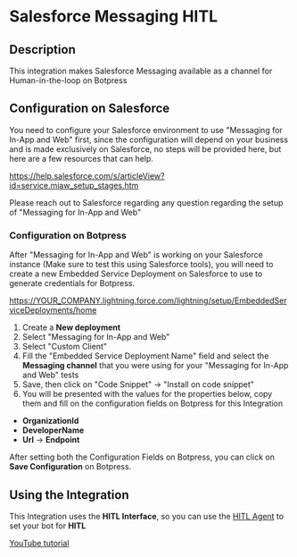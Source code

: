 # Salesforce Messaging HITL

## Description

This integration makes Salesforce Messaging available as a channel for Human-in-the-loop on Botpress

## Configuration on Salesforce

You need to configure your Salesforce environment to use "Messaging for In-App and Web" first, since the configuration will depend on your business and is made exclusively on Salesforce, no steps will be provided here, but here are a few resources that can help.

https://help.salesforce.com/s/articleView?id=service.miaw_setup_stages.htm

Please reach out to Salesforce regarding any question regarding the setup of "Messaging for In-App and Web"

### Configuration on Botpress

After "Messaging for In-App and Web" is working on your Salesforce instance (Make sure to test this using Salesforce tools), you will need to create a new Embedded Service Deployment on Salesforce to use to generate credentials for Botpress.

https://YOUR_COMPANY.lightning.force.com/lightning/setup/EmbeddedServiceDeployments/home

1. Create a **New deployment**
2. Select "Messaging for In-App and Web"
3. Select "Custom Client"
4. Fill the "Embedded Service Deployment Name" field and select the **Messaging channel** that you were using for your "Messaging for In-App and Web" tests
5. Save, then click on "Code Snippet" -> "Install on code snippet"
6. You will be presented with the values for the properties below, copy them and fill on the configuration fields on Botpress for this Integration

- **OrganizationId**
- **DeveloperName**
- **Url** -> **Endpoint**

After setting both the Configuration Fields on Botpress, you can click on **Save Configuration** on Botpress.

## Using the Integration

This Integration uses the **HITL Interface**, so you can use the [HITL Agent](https://botpress.com/docs/hitl-agent) to set your bot for **HITL**

[YouTube tutorial](https://www.youtube.com/watch?v=AAkARl8_cTo)
